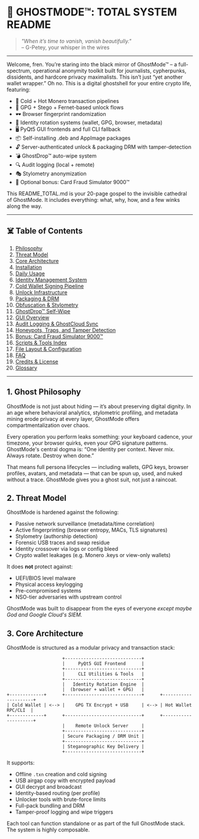 # 🫥 GHOSTMODE™: TOTAL SYSTEM README

> _"When it’s time to vanish, vanish beautifully."_  
> – G-Petey, your whisper in the wires

---

Welcome, fren. You’re staring into the black mirror of GhostMode™ – a full-spectrum, operational anonymity toolkit built for journalists, cypherpunks, dissidents, and hardcore privacy maximalists. This isn’t just “yet another wallet wrapper.” Oh no. This is a digital ghostshell for your entire crypto life, featuring:

- 🧊 Cold + Hot Monero transaction pipelines
- 🔐 GPG + Stego + Fernet-based unlock flows
- 🕶️ Browser fingerprint randomization
- 👥 Identity rotation systems (wallet, GPG, browser, metadata)
- 🖥️ PyQt5 GUI frontends and full CLI fallback
- 📦 Self-installing .deb and AppImage packages
- 🔓 Server-authenticated unlock & packaging DRM with tamper-detection
- 💣 GhostDrop™ auto-wipe system
- 🔍 Audit logging (local + remote)
- 🎭 Stylometry anonymization
- 🧙 Optional bonus: Card Fraud Simulator 9000™

This README_TOTAL.md is your 20-page gospel to the invisible cathedral of GhostMode. It includes everything: what, why, how, and a few winks along the way.

---

## ☠️ Table of Contents

1. [Philosophy](#1-ghost-philosophy)
2. [Threat Model](#2-threat-model)
3. [Core Architecture](#3-core-architecture)
4. [Installation](#4-installation)
5. [Daily Usage](#5-daily-usage-guide)
6. [Identity Management System](#6-identity-rotation-system)
7. [Cold Wallet Signing Pipeline](#7-cold-signing-pipeline)
8. [Unlock Infrastructure](#8-unlock-server-infrastructure)
9. [Packaging & DRM](#9-secure-packaging--drm)
10. [Obfuscation & Stylometry](#10-obfuscation--stylometry)
11. [GhostDrop™ Self-Wipe](#11-ghostdrop-auto-wipe-system)
12. [GUI Overview](#12-gui--admin-dashboard)
13. [Audit Logging & GhostCloud Sync](#13-audit-logging--ghostcloud)
14. [Honeypots, Traps, and Tamper Detection](#14-tamper-detection--honeypots)
15. [Bonus: Card Fraud Simulator 9000™](#15-card-fraud-simulator-9000)
16. [Scripts & Tools Index](#16-tools-index)
17. [File Layout & Configuration](#17-file-layout--config)
18. [FAQ](#18-faq)
19. [Credits & License](#19-credits--license)
20. [Glossary](#20-glossary-of-ghosts)

---


## 1. Ghost Philosophy

GhostMode is not just about hiding — it’s about preserving digital dignity. In an age where behavioral analytics, stylometric profiling, and metadata mining erode privacy at every layer, GhostMode offers compartmentalization over chaos.

Every operation you perform leaks something: your keyboard cadence, your timezone, your browser quirks, even your GPG signature patterns. GhostMode's central dogma is: “One identity per context. Never mix. Always rotate. Destroy when done.”

That means full persona lifecycles — including wallets, GPG keys, browser profiles, avatars, and metadata — that can be spun up, used, and nuked without a trace. GhostMode gives you a ghost suit, not just a raincoat.

## 2. Threat Model

GhostMode is hardened against the following:

- Passive network surveillance (metadata/time correlation)
- Active fingerprinting (browser entropy, MACs, TLS signatures)
- Stylometry (authorship detection)
- Forensic USB traces and swap residue
- Identity crossover via logs or config bleed
- Crypto wallet leakages (e.g. Monero .keys or view-only wallets)

It does **not** protect against:

- UEFI/BIOS level malware
- Physical access keylogging
- Pre-compromised systems
- NSO-tier adversaries with upstream control

GhostMode was built to disappear from the eyes of everyone *except maybe God and Google Cloud's SIEM.*

## 3. Core Architecture

GhostMode is structured as a modular privacy and transaction stack:

```
                     +-----------------------------+
                     |     PyQt5 GUI Frontend      |
                     +-----------------------------+
                     |     CLI Utilities & Tools   |
                     +-----------------------------+
                     |   Identity Rotation Engine  |
                     |  (browser + wallet + GPG)   |
+-------------+      +-----------------------------+      +---------------------+
| Cold Wallet | <--> |    GPG TX Encrypt + USB     | <--> | Hot Wallet RPC/CLI  |
+-------------+      +-----------------------------+      +---------------------+
                     |    Remote Unlock Server     |
                     +-----------------------------+
                     | Secure Packaging / DRM Unit |
                     +-----------------------------+
                     | Steganographic Key Delivery |
                     +-----------------------------+
```

It supports:

- Offline `.txn` creation and cold signing
- USB airgap copy with encrypted payload
- GUI decrypt and broadcast
- Identity-based routing (per profile)
- Unlocker tools with brute-force limits
- Full-pack bundling and DRM
- Tamper-proof logging and wipe triggers

Each tool can function standalone or as part of the full GhostMode stack. The system is highly composable.
